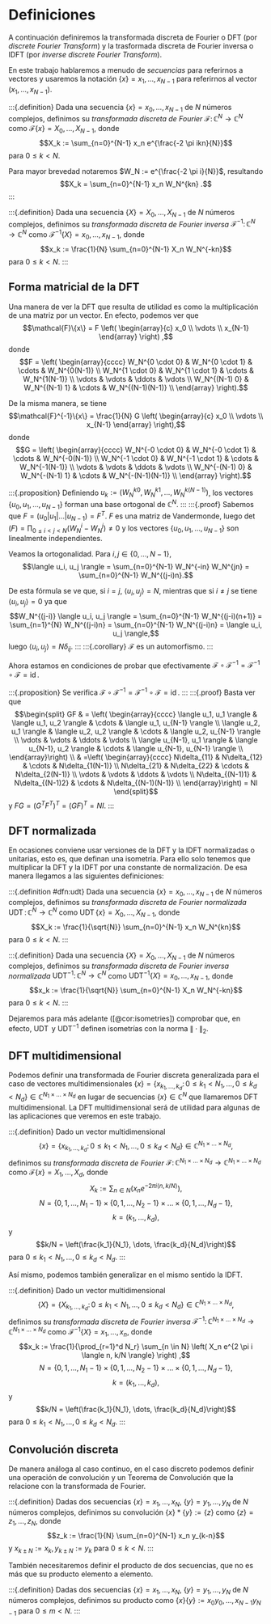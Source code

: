 # Definiciones

A continuación definiremos la transformada discreta de Fourier o DFT (por *discrete Fourier Transform*) y la trasformada discreta de Fourier inversa o IDFT (por *inverse discrete Fourier Transform*).

En este trabajo hablaremos a menudo de *secuencias* para referirnos a vectores y usaremos la notación $\{x\} = x_1, \dots, x_{N-1}$ para referirnos al vector $(x_1, \dots, x_{N-1})$.

:::{.definition}
Dada una secuencia $\{x\}=x_0, \dots, x_{N-1}$ de $N$ números complejos, definimos su *transformada discreta de Fourier* $\mathcal{F} \colon \mathbb{C}^N \to \mathbb{C}^N$ como $\mathcal{F}\{x\}= X_0, \dots, X_{N-1}$, donde
$$X_k := \sum_{n=0}^{N-1} x_n e^{\frac{-2 \pi ikn}{N}}$$
para $0 \leq k < N$.

Para mayor brevedad notaremos $W_N := e^{\frac{-2 \pi i}{N}}$, resultando
$$X_k = \sum_{n=0}^{N-1} x_n W_N^{kn} .$$
:::

:::{.definition}
Dada una secuencia $\{X\}=X_0, \dots, X_{N-1}$ de $N$ números complejos, definimos su *transformada discreta de Fourier inversa* $\mathcal{F}^{-1} \colon \mathbb{C}^N \to \mathbb{C}^N$ como $\mathcal{F}^{-1}\{X\}= x_0, \dots, x_{N-1}$, donde
$$x_k := \frac{1}{N} \sum_{n=0}^{N-1} X_n W_N^{-kn}$$
para $0 \leq k < N$.
:::

## Forma matricial de la DFT

Una manera de ver la DFT que resulta de utilidad es como la multiplicación de una matriz por un vector. En efecto, podemos ver que
$$\mathcal{F}\{x\} = F \left( \begin{array}{c} x_0 \\ \vdots \\ x_{N-1} \end{array} \right) ,$$
donde
$$F = \left( \begin{array}{cccc}
W_N^{0 \cdot 0} & W_N^{0 \cdot 1} & \cdots & W_N^{0(N-1)}     \\
W_N^{1 \cdot 0} & W_N^{1 \cdot 1} & \cdots & W_N^{1(N-1)}     \\
\vdots          & \vdots          & \ddots & \vdots           \\
W_N^{(N-1) 0}   & W_N^{(N-1) 1}   & \cdots & W_N^{(N-1)(N-1)} \\
\end{array} \right).$$

De la misma manera, se tiene
$$\mathcal{F}^{-1}\{x\} = \frac{1}{N} G \left( \begin{array}{c} x_0 \\ \vdots \\ x_{N-1} \end{array} \right),$$
donde
$$G = \left( \begin{array}{cccc}
W_N^{-0 \cdot 0} & W_N^{-0 \cdot 1} & \cdots & W_N^{-0(N-1)}     \\
W_N^{-1 \cdot 0} & W_N^{-1 \cdot 1} & \cdots & W_N^{-1(N-1)}     \\
\vdots          & \vdots          & \ddots & \vdots           \\
W_N^{-(N-1) 0}   & W_N^{-(N-1) 1}   & \cdots & W_N^{-(N-1)(N-1)} \\
\end{array} \right).$$

:::{.proposition}
Definiendo $u_k := \left( W_N^{k0}, W_N^{k1}, \dots, W_N^{k(N-1)}\right)$, los vectores $\{u_0, u_1, \dots, u_{N-1}\}$ forman una base ortogonal de $\mathbb{C}^N$.
:::
:::{.proof}
Sabemos que $F = (u_0 | u_1 | \dots | u_{N-1}) = F^T$. $F$ es una matriz de Vandermonde, luego $\det(F) = \prod_{0 \leq i < j < N} (W_N^i - W_N^j) \neq 0$ y los vectores $\{u_0, u_1, \dots, u_{N-1}\}$ son linealmente independientes.

Veamos la ortogonalidad. Para $i, j \in \{0, \dots, N-1\}$,
$$\langle u_i, u_j \rangle = \sum_{n=0}^{N-1} W_N^{-in} W_N^{jn} = \sum_{n=0}^{N-1} W_N^{(j-i)n}.$$

De esta fórmula se ve que, si $i=j$, $\langle u_i, u_j \rangle = N$, mientras que si $i \neq j$ se tiene $\langle u_i, u_j \rangle = 0$ ya que
$$W_N^{(j-i)} \langle u_i, u_j \rangle = \sum_{n=0}^{N-1} W_N^{(j-i)(n+1)} = \sum_{n=1}^{N} W_N^{(j-i)n} = \sum_{n=0}^{N-1} W_N^{(j-i)n} = \langle u_i, u_j \rangle,$$
luego $\langle u_i, u_j \rangle = N \delta_{ij}$.
:::
:::{.corollary}
$\mathcal{F}$ es un automorfismo.
:::

Ahora estamos en condiciones de probar que efectivamente $\mathcal{F} \circ \mathcal{F}^{-1} = \mathcal{F}^{-1} \circ \mathcal{F} = \operatorname{id}$.

:::{.proposition}
Se verifica $\mathcal{F} \circ \mathcal{F}^{-1} = \mathcal{F}^{-1} \circ \mathcal{F} = \operatorname{id}$.
:::
:::{.proof}
Basta ver que
$$\begin{split}
GF & = \left( \begin{array}{cccc}
\langle u_1, u_1 \rangle     & \langle u_1, u_2 \rangle     & \cdots & \langle u_1, u_{N-1} \rangle     \\
\langle u_2, u_1 \rangle     & \langle u_2, u_2 \rangle     & \cdots & \langle u_2, u_{N-1} \rangle     \\
\vdots                       & \vdots                       & \ddots & \vdots                           \\
\langle u_{N-1}, u_1 \rangle & \langle u_{N-1}, u_2 \rangle & \cdots & \langle u_{N-1}, u_{N-1} \rangle \\
\end{array}\right) \\
& =\left( \begin{array}{cccc}
N\delta_{11} & N\delta_{12} & \cdots & N\delta_{1(N-1)}             \\
N\delta_{21} & N\delta_{22} & \cdots & N\delta_{2(N-1)}             \\
\vdots       & \vdots       & \ddots & \vdots                       \\
N\delta_{(N-1)1} & N\delta_{(N-1)2} & \cdots & N\delta_{(N-1)(N-1)} \\
\end{array}\right) = NI
\end{split}$$
y $FG = \left(G^T F^T\right)^T = (GF)^T = NI$.
:::

## DFT normalizada

En ocasiones conviene usar versiones de la DFT y la IDFT normalizadas o unitarias, esto es, que definan una isometría. Para ello solo tenemos que multiplicar la DFT y la IDFT por una constante de normalización. De esa manera llegamos a las siguientes definiciones:

:::{.definition #dfn:udt}
Dada una secuencia $\{x\}=x_0, \dots, x_{N-1}$ de $N$ números complejos, definimos su *transformada discreta de Fourier normalizada* $\operatorname{UDT} \colon \mathbb{C}^N \to \mathbb{C}^N$ como $\operatorname{UDT}\{x\}= X_0, \dots, X_{N-1}$, donde
$$X_k := \frac{1}{\sqrt{N}} \sum_{n=0}^{N-1} x_n W_N^{kn}$$
para $0 \leq k < N$.
:::

:::{.definition}
Dada una secuencia $\{X\}=X_0, \dots, X_{N-1}$ de $N$ números complejos, definimos su *transformada discreta de Fourier inversa normalizada* $\operatorname{UDT}^{-1} \colon \mathbb{C}^N \to \mathbb{C}^N$ como $\operatorname{UDT}^{-1}\{X\}= x_0, \dots, x_{N-1}$, donde
$$x_k := \frac{1}{\sqrt{N}} \sum_{n=0}^{N-1} X_n W_N^{-kn}$$
para $0 \leq k < N$.
:::

Dejaremos para más adelante ([@cor:isometries]) comprobar que, en efecto, $\operatorname{UDT}$ y $\operatorname{UDT}^{-1}$ definen isometrías con la norma $\| \cdot \|_2$.

## DFT multidimensional

Podemos definir una transformada de Fourier discreta generalizada para el caso de vectores multidimensionales $\{x\} = \{x_{k_1, \dots, k_d} \colon 0 \leq k_1 < N_1, \dots, 0 \leq k_d < N_d \} \in \mathbb{C}^{N_1 \times \dots \times N_d}$ en lugar de secuencias $\{x\} \in \mathbb{C}^N$ que llamaremos DFT multidimensional. La DFT multidimensional será de utilidad para algunas de las aplicaciones que veremos en este trabajo.

:::{.definition}
Dado un vector multidimensional
$$\{x\} = \{x_{k_1, \dots, k_d} \colon 0 \leq k_1 < N_1, \dots, 0 \leq k_d < N_d \} \in \mathbb{C}^{N_1 \times \dots \times N_d},$$
definimos su *transformada discreta de Fourier* $\mathcal{F} \colon \mathbb{C}^{N_1 \times \dots \times N_d} \to \mathbb{C}^{N_1 \times \dots \times N_d}$ como $\mathcal{F}\{x\} = X_1, \dots, X_d$, donde
$$X_k := \sum_{n \in N} \left( x_n e^{- 2 \pi i \langle n, k/N \rangle} \right) ,$$
$$N = \{0, 1, \dots, N_1-1\} \times \{0, 1, \dots, N_2-1\} \times \dots \times \{0, 1, \dots, N_d-1\} ,$$
$$k = (k_1, \dots, k_d) ,$$
y
$$k/N = \left(\frac{k_1}{N_1}, \dots, \frac{k_d}{N_d}\right)$$
para $0 \leq k_1 < N_1, \dots, 0 \leq k_d < N_d$.
:::

Así mismo, podemos también generalizar en el mismo sentido la IDFT.

:::{.definition}
Dado un vector multidimensional
$$\{X\} = \{X_{k_1, \dots, k_d} \colon 0 \leq k_1 < N_1, \dots, 0 \leq k_d < N_d \} \in \mathbb{C}^{N_1 \times \dots \times N_d} ,$$
definimos su *transformada discreta de Fourier inversa* $\mathcal{F}^{-1} \colon \mathbb{C}^{N_1 \times \dots \times N_d} \to \mathbb{C}^{N_1 \times \dots \times N_d}$ como $\mathcal{F}^{-1}\{X\} = x_1, \dots, x_n$, donde
$$x_k := \frac{1}{\prod_{r=1}^d N_r} \sum_{n \in N} \left( X_n e^{2 \pi i \langle n, k/N \rangle} \right) ,$$
$$N = \{0, 1, \dots, N_1-1\} \times \{0, 1, \dots, N_2-1\} \times \dots \times \{0, 1, \dots, N_d-1\} ,$$
$$k = (k_1, \dots, k_d) ,$$
y
$$k/N = \left(\frac{k_1}{N_1}, \dots, \frac{k_d}{N_d}\right)$$
para $0 \leq k_1 < N_1, \dots, 0 \leq k_d < N_d$.
:::

## Convolución discreta

De manera análoga al caso continuo, en el caso discreto podemos definir una operación de convolución y un Teorema de Convolución que la relacione con la transformada de Fourier.

:::{.definition}
Dadas dos secuencias $\{x\} = x_1, \dots, x_N$, $\{y\} = y_1, \dots, y_N$ de $N$ números complejos, definimos su convolución $\{x\} \ast \{y\} := \{z\}$ como $\{z\} = z_1, \dots, z_N$, donde
$$z_k := \frac{1}{N} \sum_{n=0}^{N-1} x_n y_{k-n}$$
y $x_{k \pm N} := x_k, y_{k \pm N} := y_k$ para $0 \leq k < N$.
:::

También necesitaremos definir el producto de dos secuencias, que no es más que su producto elemento a elemento.

:::{.definition}
Dadas dos secuencias $\{x\} = x_1, \dots, x_N$, $\{y\} = y_1, \dots, y_N$ de $N$ números complejos, definimos su producto como $\{x\} \{y\} := x_0 y_0, \dots, x_{N-1} y_{N-1}$ para $0 \leq m < N$.
:::
